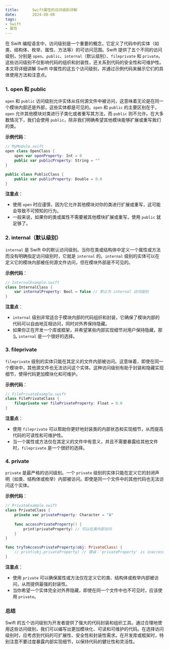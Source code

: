 ```yaml
---
title:      Swift属性的访问级别详解
date:       2024-08-08
tags:
- Swift
- 属性
---
```


在 Swift 编程语言中，访问级别是一个重要的概念，它定义了代码中的实体（如类、结构体、枚举、属性、方法等）的可访问范围。Swift 提供了五个不同的访问级别，分别是 `open`、`public`、`internal`（默认级别）、`fileprivate` 和 `private`。这些访问级别不仅影响代码的组织和封装性，还关系到代码的安全性和可维护性。本文将详细讲解 Swift 中属性的这五个访问级别，并通过示例代码来展示它们的具体使用方法和注意点。

### 1. open 和 public

`open` 和 `public` 访问级别允许实体从任何源文件中被访问，这意味着无论是在同一个模块内部还是外部，这些实体都是可见的。`open` 和 `public` 的主要区别在于，`open` 允许其他模块对类进行子类化或者重写其方法，而 `public` 则不允许。在大多数情况下，我们会使用 `public`，除非我们明确希望其他模块能够扩展或重写我们的类。

**示例代码**：


```swift
// MyModule.swift
open class OpenClass {
    open var openProperty: Int = 0
    public var publicProperty: String = ""
}

public class PublicClass {
    public var publicProperty: Double = 0.0
}
```
**注意点**：

* 使用 `open` 时应谨慎，因为它允许其他模块对你的类进行扩展或重写，这可能会导致不可预知的行为。
* 一般来说，如果你的类或属性不需要被其他模块扩展或重写，使用 `public` 就足够了。

### 2. internal（默认级别）

`internal` 是 Swift 中的默认访问级别。当你在类或结构体中定义一个属性或方法而没有明确指定访问级别时，它就是 `internal` 的。`internal` 级别的实体可以在定义它的模块内部被任何源文件访问，但在模块外部是不可见的。

**示例代码**：


```swift
// InternalExample.swift
class InternalClass {
    var internalProperty: Bool = false // 默认为 internal 访问级别
}
```
**注意点**：

* `internal` 级别非常适合于模块内部的代码组织和封装，它确保了模块内部的代码可以自由地互相访问，同时对外界保持隐藏。
* 如果你正在开发一个库或框架，并希望某些内部实现细节对用户保持隐藏，那么 `internal` 是一个很好的选择。

### 3. fileprivate

`fileprivate` 级别的实体只能在其定义的文件内部被访问。这意味着，即使在同一个模块中，其他源文件也无法访问这个实体。这种访问级别有助于封装和隐藏实现细节，使得代码更加模块化和可维护。

**示例代码**：


```swift
// FilePrivateExample.swift
class FilePrivateClass {
    fileprivate var filePrivateProperty: Float = 0.0
}
```
**注意点**：

* 使用 `fileprivate` 可以帮助你更好地封装类的内部状态和实现细节，从而提高代码的可读性和可维护性。
* 当一个属性或方法仅在其定义的文件中有意义，并且不需要暴露给其他文件时，`fileprivate` 是一个很好的选择。

### 4. private

`private` 是最严格的访问级别。一个 `private` 级别的实体只能在定义它的封闭声明（如类、结构体或枚举）内部被访问。即使是同一个文件中的其他代码也无法访问这个实体。

**示例代码**：


```swift
// PrivateExample.swift
class PrivateClass {
    private var privateProperty: Character = "A"
    
    func accessPrivateProperty() {
        print(privateProperty) // 可以在类内部访问
    }
}

func tryToAccessPrivateProperty(obj: PrivateClass) {
    // print(obj.privateProperty) // 错误：'privateProperty' is inaccessible due to 'private' protection level
}
```
**注意点**：

* 使用 `private` 可以确保属性或方法仅在定义它的类、结构体或枚举内部被访问，从而提供最强的封装性。
* 当你希望一个实体完全对外界隐藏，即使在同一个文件中也不可见时，应该使用 `private`。

### 总结

Swift 的五个访问级别为开发者提供了强大的代码封装和组织工具。通过合理地使用这些访问级别，我们可以编写出更加模块化、可读和可维护的代码。在选择访问级别时，应考虑到代码的可扩展性、安全性和封装性需求。在开发库或框架时，特别注意不要过度暴露内部实现细节，以保持代码的健壮性和灵活性。